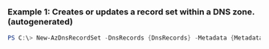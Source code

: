 ### Example 1: Creates or updates a record set within a DNS zone. (autogenerated)
```powershell
PS C:\> New-AzDnsRecordSet -DnsRecords {DnsRecords} -Metadata {Metadata} -Name * -RecordType {RecordType} -Ttl {Ttl} -Zone {Zone}
```


